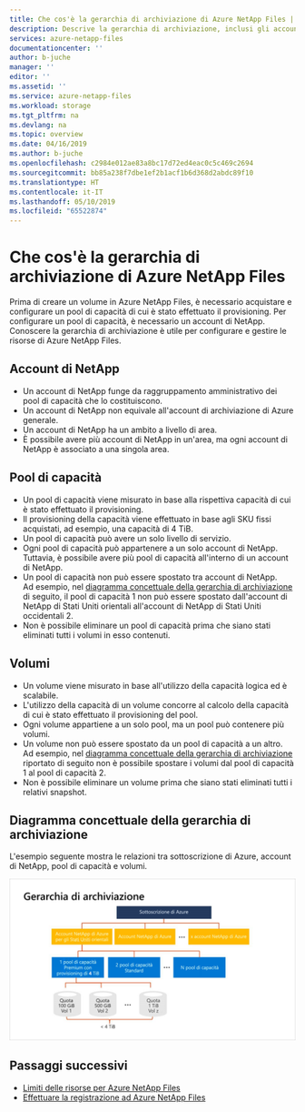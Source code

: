 ```yaml
---
title: Che cos'è la gerarchia di archiviazione di Azure NetApp Files | Microsoft Docs
description: Descrive la gerarchia di archiviazione, inclusi gli account, i pool di capacità e i volumi di Azure NetApp Files.
services: azure-netapp-files
documentationcenter: ''
author: b-juche
manager: ''
editor: ''
ms.assetid: ''
ms.service: azure-netapp-files
ms.workload: storage
ms.tgt_pltfrm: na
ms.devlang: na
ms.topic: overview
ms.date: 04/16/2019
ms.author: b-juche
ms.openlocfilehash: c2984e012ae83a8bc17d72ed4eac0c5c469c2694
ms.sourcegitcommit: bb85a238f7dbe1ef2b1acf1b6d368d2abdc89f10
ms.translationtype: HT
ms.contentlocale: it-IT
ms.lasthandoff: 05/10/2019
ms.locfileid: "65522874"
---
```

# <a name="what-is-the-storage-hierarchy-of-azure-netapp-files"></a>Che cos'è la gerarchia di archiviazione di Azure NetApp Files

Prima di creare un volume in Azure NetApp Files, è necessario acquistare e configurare un pool di capacità di cui è stato effettuato il provisioning.  Per configurare un pool di capacità, è necessario un account di NetApp. Conoscere la gerarchia di archiviazione è utile per configurare e gestire le risorse di Azure NetApp Files.

## <a name="azure_netapp_files_account"></a>Account di NetApp

- Un account di NetApp funge da raggruppamento amministrativo dei pool di capacità che lo costituiscono.  
- Un account di NetApp non equivale all'account di archiviazione di Azure generale. 
- Un account di NetApp ha un ambito a livello di area.   
- È possibile avere più account di NetApp in un'area, ma ogni account di NetApp è associato a una singola area.

## <a name="capacity_pools"></a>Pool di capacità

- Un pool di capacità viene misurato in base alla rispettiva capacità di cui è stato effettuato il provisioning.  
- Il provisioning della capacità viene effettuato in base agli SKU fissi acquistati, ad esempio, una capacità di 4 TiB.
- Un pool di capacità può avere un solo livello di servizio.  
- Ogni pool di capacità può appartenere a un solo account di NetApp. Tuttavia, è possibile avere più pool di capacità all'interno di un account di NetApp.  
- Un pool di capacità non può essere spostato tra account di NetApp.   
  Ad esempio, nel [diagramma concettuale della gerarchia di archiviazione](#conceptual_diagram_of_storage_hierarchy) di seguito, il pool di capacità 1 non può essere spostato dall'account di NetApp di Stati Uniti orientali all'account di NetApp di Stati Uniti occidentali 2.  
- Non è possibile eliminare un pool di capacità prima che siano stati eliminati tutti i volumi in esso contenuti.

## <a name="volumes"></a>Volumi

- Un volume viene misurato in base all'utilizzo della capacità logica ed è scalabile. 
- L'utilizzo della capacità di un volume concorre al calcolo della capacità di cui è stato effettuato il provisioning del pool.
- Ogni volume appartiene a un solo pool, ma un pool può contenere più volumi. 
- Un volume non può essere spostato da un pool di capacità a un altro. <!--Within the same NetApp account, you can move a volume across pools.  -->   
  Ad esempio, nel [diagramma concettuale della gerarchia di archiviazione](#conceptual_diagram_of_storage_hierarchy) riportato di seguito non è possibile spostare i volumi dal pool di capacità 1 al pool di capacità 2.
- Non è possibile eliminare un volume prima che siano stati eliminati tutti i relativi snapshot.

## <a name="conceptual_diagram_of_storage_hierarchy"></a>Diagramma concettuale della gerarchia di archiviazione 
L'esempio seguente mostra le relazioni tra sottoscrizione di Azure, account di NetApp, pool di capacità e volumi.   

![Diagramma concettuale della gerarchia di archiviazione](../media/azure-netapp-files/azure-netapp-files-storage-hierarchy.png)

## <a name="next-steps"></a>Passaggi successivi

- [Limiti delle risorse per Azure NetApp Files](azure-netapp-files-resource-limits.md)
- [Effettuare la registrazione ad Azure NetApp Files](azure-netapp-files-register.md)
